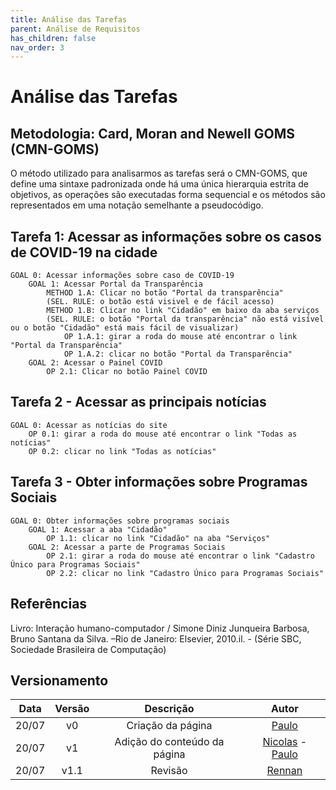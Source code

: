 ```yaml
---
title: Análise das Tarefas
parent: Análise de Requisitos
has_children: false
nav_order: 3
---
```


# Análise das Tarefas

## Metodologia: Card, Moran and Newell GOMS (CMN-GOMS)

O método utilizado para analisarmos as tarefas será o CMN-GOMS, que define uma sintaxe padronizada onde há uma única hierarquia estrita de objetivos, as operações são executadas forma sequencial e os métodos são representados em uma notação semelhante a pseudocódigo.

## Tarefa 1: Acessar as informações sobre os casos de COVID-19 na cidade

``` 
GOAL 0: Acessar informações sobre caso de COVID-19
    GOAL 1: Acessar Portal da Transparência
        METHOD 1.A: Clicar no botão "Portal da transparência"
        (SEL. RULE: o botão está visivel e de fácil acesso) 
        METHOD 1.B: Clicar no link "Cidadão" em baixo da aba serviços
        (SEL. RULE: o botão "Portal da transparência" não está visível ou o botão "Cidadão" está mais fácil de visualizar)
            OP 1.A.1: girar a roda do mouse até encontrar o link "Portal da Transparência"
            OP 1.A.2: clicar no botão "Portal da Transparência"
    GOAL 2: Acessar o Painel COVID
        OP 2.1: Clicar no botão Painel COVID
``` 

## Tarefa 2 - Acessar as principais notícias

```
GOAL 0: Acessar as notícias do site
    OP 0.1: girar a roda do mouse até encontrar o link "Todas as notícias"
    OP 0.2: clicar no link "Todas as notícias"
```

## Tarefa 3 - Obter informações sobre Programas Sociais

```
GOAL 0: Obter informações sobre programas sociais
    GOAL 1: Acessar a aba "Cidadão"
        OP 1.1: clicar no link "Cidadão" na aba "Serviços"
    GOAL 2: Acessar a parte de Programas Sociais
        OP 2.1: girar a roda do mouse até encontrar o link "Cadastro Único para Programas Sociais"
        OP 2.2: clicar no link "Cadastro Único para Programas Sociais"
```

## Referências 

Livro: Interação humano-computador / Simone Diniz Junqueira Barbosa, Bruno Santana da Silva. –Rio de Janeiro: Elsevier, 2010.il. - (Série SBC, Sociedade Brasileira de Computação) 

## Versionamento

| Data  | Versão |     Descrição     |    Autor    |
|:-----:|:------:|:-----------------:|:-----------:|
| 20/07 |   v0   | Criação da página | [Paulo](https://github.com/PauloMacielTorresFilho) |
| 20/07 |   v1   | Adição do conteúdo da página  | [Nicolas](https://github.com/Nicolas-Roberto) - [Paulo](https://github.com/PauloMacielTorresFilho)|
| 20/07 |   v1.1   | Revisão  | [Rennan](https://github.com/NyndoND) |


